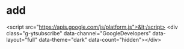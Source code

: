 # add
&lt;script src="https://apis.google.com/js/platform.js">&lt;/script>  &lt;div class="g-ytsubscribe" data-channel="GoogleDevelopers" data-layout="full" data-theme="dark" data-count="hidden">&lt;/div>
